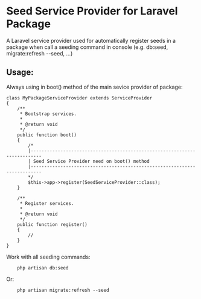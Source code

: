 # Seed Service Provider for Laravel Package

A Laravel service provider used for automatically register seeds in a package when call a seeding command in console (e.g. db:seed, migrate:refresh --seed, ...)

## Usage:

Always using in boot() method of the main sevice provider of package:


    class MyPackageServiceProvider extends ServiceProvider
    {
        /**
         * Bootstrap services.
         *
         * @return void
         */
        public function boot()
        {
            /*
            |--------------------------------------------------------------------------
            | Seed Service Provider need on boot() method
            |--------------------------------------------------------------------------
            */
            $this->app->register(SeedServiceProvider::class);
        }

        /**
         * Register services.
         *
         * @return void
         */
        public function register()
        {
            //
        }
    }


Work with all seeding commands:

        php artisan db:seed

Or:

        php artisan migrate:refresh --seed
